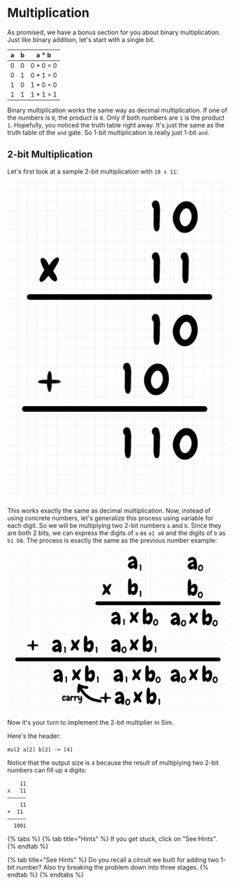 # Multiplication

As promised, we have a bonus section for you about binary multiplication. Just like binary addition, let's start with a single bit.

| a | b | a \* b |
| :---: | :---: | :---: |
| 0 | 0 | 0 \* 0 = 0 |
| 0 | 1 | 0 \* 1 = 0 |
| 1 | 0 | 1 \* 0 = 0 |
| 1 | 1 | 1 \* 1 = 1 |

Binary multiplication works the same way as decimal multiplication. If one of the numbers is `0`, the product is `0`. Only if both numbers are `1` is the product `1`. Hopefully, you noticed the truth table right away. It's just the same as the truth table of the `and` gate. So 1-bit multiplication is really just 1-bit `and`.

## 2-bit Multiplication

Let's first look at a sample 2-bit multiplication with `10 x 11`:

![sample 2-bit multiplication with numbers](../.gitbook/assets/2_bit_multiplication_number_demo.png)

This works exactly the same as decimal multiplication. Now, instead of using concrete numbers, let's generalize this process using variable for each digit. So we will be multiplying two 2-bit numbers `a` and `b`. Since they are both 2 bits, we can express the digits of `a` as `a1 a0` and the digits of `b` as `b1 b0`. The process is exactly the same as the previous number example:

![sample 2-bit multiplication with variables](../.gitbook/assets/2_bit_multiplication_variable_demo.png)

Now it's your turn to implement the 2-bit multiplier in Sim.

Here's the header:

```text
mul2 a[2] b[2] -> [4]
```

Notice that the output size is `4` because the result of multiplying two 2-bit numbers can fill up `4` digits:

```text
    11
x   11
――――――
    11
+  11
――――――
  1001
```

{% tabs %}
{% tab title="Hints" %}
If you get stuck, click on "See Hints".
{% endtab %}

{% tab title="See Hints" %}
Do you recall a circuit we built for adding two 1-bit number? Also try breaking the problem down into three stages.
{% endtab %}
{% endtabs %}

